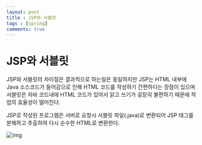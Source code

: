 ```yaml
---
layout: post
title : JSP와 서블릿
tags : [spring]
comments: true
---
```

# JSP와 서블릿

JSP와 서블릿의 차이점은 결과적으로 하는일은 동일하지만 JSP는 HTML 내부에 Java 소스코드가 들어감으로 인해 HTML 코드를 작성하기 간편하다는 장점이 있으며 서블릿은 자바 코드내에 HTML 코드가 있어서 읽고 쓰기가 굉장히 불편하기 때문에 작업의 효율성이 떨어진다.

JSP로 작성된 프로그램은 서버로 요청시 서블릿 파일(.java)로 변환되어 JSP 태그를 분해하고 추출하여 다시 순수한 HTML로 변환한다.

![img](https://t1.daumcdn.net/cfile/tistory/99BD65335A01B26025)

